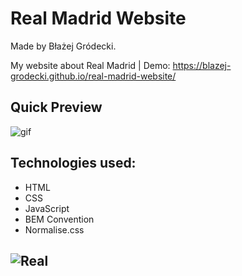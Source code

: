 # Real Madrid Website
Made by Błażej Gródecki. 

My website about Real Madrid | Demo:
https://blazej-grodecki.github.io/real-madrid-website/


## Quick Preview

![gif](images/preview.gif)

## Technologies used:
- HTML
- CSS
- JavaScript
- BEM Convention
- Normalise.css

## ![Real](https://upload.wikimedia.org/wikipedia/en/thumb/5/56/Real_Madrid_CF.svg/800px-Real_Madrid_CF.svg.png)


